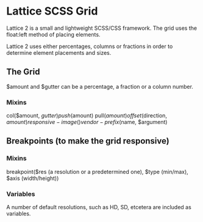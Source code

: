 # Lattice SCSS Grid

Lattice 2 is a small and lightweight SCSS/CSS framework. The grid uses the float:left method of placing elements.

Lattice 2 uses either percentages, columns or fractions in order to determine element placements and sizes.

## The Grid
$amount and $gutter can be a percentage, a fraction or a column number.

### Mixins
col($amount, $gutter)
push($amount)
pull($amount)
offset($direction, $amount)
responsive-image()
vendor-prefix($name, $argument)

## Breakpoints (to make the grid responsive)

### Mixins
breakpoint($res (a resolution or a predetermined one), $type (min/max), $axis (width/height))

### Variables
A number of default resolutions, such as HD, SD, etcetera are included as variables.